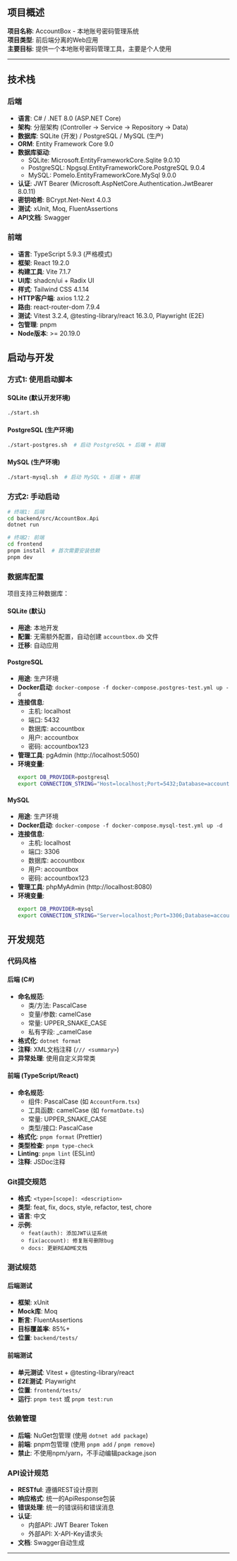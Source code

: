 ## 项目概述

**项目名称**: AccountBox - 本地账号密码管理系统  
**项目类型**: 前后端分离的Web应用  
**主要目标**: 提供一个本地账号密码管理工具，主要是个人使用

---

## 技术栈

### 后端
- **语言**: C# / .NET 8.0 (ASP.NET Core)
- **架构**: 分层架构 (Controller → Service → Repository → Data)
- **数据库**: SQLite (开发) / PostgreSQL / MySQL (生产)
- **ORM**: Entity Framework Core 9.0
- **数据库驱动**:
  - SQLite: Microsoft.EntityFrameworkCore.Sqlite 9.0.10
  - PostgreSQL: Npgsql.EntityFrameworkCore.PostgreSQL 9.0.4
  - MySQL: Pomelo.EntityFrameworkCore.MySql 9.0.0
- **认证**: JWT Bearer (Microsoft.AspNetCore.Authentication.JwtBearer 8.0.11)
- **密钥哈希**: BCrypt.Net-Next 4.0.3
- **测试**: xUnit, Moq, FluentAssertions
- **API文档**: Swagger

### 前端
- **语言**: TypeScript 5.9.3 (严格模式)
- **框架**: React 19.2.0
- **构建工具**: Vite 7.1.7
- **UI库**: shadcn/ui + Radix UI
- **样式**: Tailwind CSS 4.1.14
- **HTTP客户端**: axios 1.12.2
- **路由**: react-router-dom 7.9.4
- **测试**: Vitest 3.2.4, @testing-library/react 16.3.0, Playwright (E2E)
- **包管理**: pnpm
- **Node版本**: >= 20.19.0

## 启动与开发

### 方式1: 使用启动脚本

#### SQLite (默认开发环境)
```bash
./start.sh
```

#### PostgreSQL (生产环境)
```bash
./start-postgres.sh  # 启动 PostgreSQL + 后端 + 前端
```

#### MySQL (生产环境)
```bash
./start-mysql.sh  # 启动 MySQL + 后端 + 前端
```

### 方式2: 手动启动
```bash
# 终端1: 后端
cd backend/src/AccountBox.Api
dotnet run

# 终端2: 前端
cd frontend
pnpm install  # 首次需要安装依赖
pnpm dev
```

### 数据库配置

项目支持三种数据库：

#### SQLite (默认)
- **用途**: 本地开发
- **配置**: 无需额外配置，自动创建 `accountbox.db` 文件
- **迁移**: 自动应用

#### PostgreSQL
- **用途**: 生产环境
- **Docker启动**: `docker-compose -f docker-compose.postgres-test.yml up -d`
- **连接信息**:
  - 主机: localhost
  - 端口: 5432
  - 数据库: accountbox
  - 用户: accountbox
  - 密码: accountbox123
- **管理工具**: pgAdmin (http://localhost:5050)
- **环境变量**:
  ```bash
  export DB_PROVIDER=postgresql
  export CONNECTION_STRING="Host=localhost;Port=5432;Database=accountbox;Username=accountbox;Password=accountbox123"
  ```

#### MySQL
- **用途**: 生产环境
- **Docker启动**: `docker-compose -f docker-compose.mysql-test.yml up -d`
- **连接信息**:
  - 主机: localhost
  - 端口: 3306
  - 数据库: accountbox
  - 用户: accountbox
  - 密码: accountbox123
- **管理工具**: phpMyAdmin (http://localhost:8080)
- **环境变量**:
  ```bash
  export DB_PROVIDER=mysql
  export CONNECTION_STRING="Server=localhost;Port=3306;Database=accountbox;User=accountbox;Password=accountbox123"
  ```

## 开发规范

### 代码风格

#### 后端 (C#)
- **命名规范**:
  - 类/方法: PascalCase
  - 变量/参数: camelCase
  - 常量: UPPER_SNAKE_CASE
  - 私有字段: _camelCase
- **格式化**: `dotnet format`
- **注释**: XML文档注释 (`/// <summary>`)
- **异常处理**: 使用自定义异常类

#### 前端 (TypeScript/React)
- **命名规范**:
  - 组件: PascalCase (如 `AccountForm.tsx`)
  - 工具函数: camelCase (如 `formatDate.ts`)
  - 常量: UPPER_SNAKE_CASE
  - 类型/接口: PascalCase
- **格式化**: `pnpm format` (Prettier)
- **类型检查**: `pnpm type-check`
- **Linting**: `pnpm lint` (ESLint)
- **注释**: JSDoc注释

### Git提交规范
- **格式**: `<type>[scope]: <description>`
- **类型**: feat, fix, docs, style, refactor, test, chore
- **语言**: 中文
- **示例**:
  - `feat(auth): 添加JWT认证系统`
  - `fix(account): 修复账号删除bug`
  - `docs: 更新README文档`

### 测试规范

#### 后端测试
- **框架**: xUnit
- **Mock库**: Moq
- **断言**: FluentAssertions
- **目标覆盖率**: 85%+
- **位置**: `backend/tests/`

#### 前端测试
- **单元测试**: Vitest + @testing-library/react
- **E2E测试**: Playwright
- **位置**: `frontend/tests/`
- **运行**: `pnpm test` 或 `pnpm test:run`

### 依赖管理
- **后端**: NuGet包管理 (使用 `dotnet add package`)
- **前端**: pnpm包管理 (使用 `pnpm add` / `pnpm remove`)
- **禁止**: 不使用npm/yarn，不手动编辑package.json

### API设计规范
- **RESTful**: 遵循REST设计原则
- **响应格式**: 统一的ApiResponse<T>包装
- **错误处理**: 统一的错误码和错误消息
- **认证**:
  - 内部API: JWT Bearer Token
  - 外部API: X-API-Key请求头
- **文档**: Swagger自动生成

---
